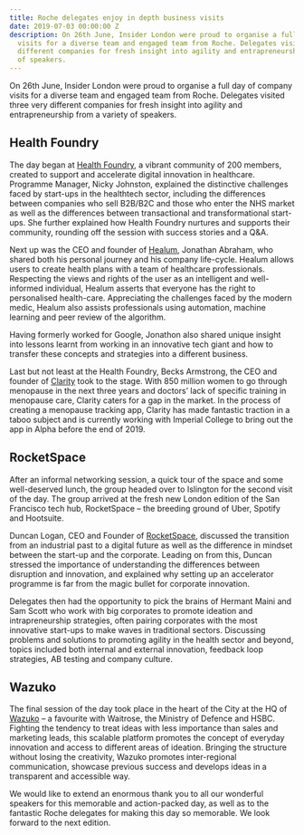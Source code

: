 ```yaml
---
title: Roche delegates enjoy in depth business visits
date: 2019-07-03 00:00:00 Z
description: On 26th June, Insider London were proud to organise a full day of company
  visits for a diverse team and engaged team from Roche. Delegates visited three very
  different companies for fresh insight into agility and entrapreneurship from a variety
  of speakers.
---
```


On 26th June, Insider London were proud to organise a full day of company visits for a diverse team and engaged team from Roche. Delegates visited three very different companies for fresh insight into agility and entrapreneurship from a variety of speakers.
## Health Foundry
The day began at [Health Foundry](http://www.healthfoundry.org/), a vibrant community of 200 members, created to support and accelerate digital innovation in healthcare. Programme Manager, Nicky Johnston, explained the distinctive challenges faced by start-ups in the healthtech sector, including the differences between companies who sell B2B/B2C and those who enter the NHS market as well as the differences between transactional and transformational start-ups. She further explained how Health Foundry nurtures and supports their community, rounding off the session with success stories and a Q&A.

Next up was the CEO and founder of [Healum](https://www.healum.com/), Jonathan Abraham, who shared both his personal journey and his company life-cycle. Healum allows users to create health plans with a team of healthcare professionals. Respecting the views and rights of the user as an intelligent and well-informed individual, Healum asserts that everyone has the right to personalised health-care. Appreciating the challenges faced by the modern medic, Healum also assists professionals using automation, machine learning and peer review of the algorithm.

Having formerly worked for Google, Jonathon also shared unique insight into lessons learnt from working in an innovative tech giant and how to transfer these concepts and strategies into a different business.

Last but not least at the Health Foundry, Becks Armstrong, the CEO and founder of [Clarity](https://clarity.app/) took to the stage. With 850 million women to go through menopause in the next three years and doctors’ lack of specific training in menopause care, Clarity caters for a gap in the market. In the process of creating a menopause tracking app, Clarity has made fantastic traction in a taboo subject and is currently working with Imperial College to bring out the app in Alpha before the end of 2019.
## RocketSpace
After an informal networking session, a quick tour of the space and some well-deserved lunch, the group headed over to Islington for the second visit of the day. The group arrived at the fresh new London edition of the San Francisco tech hub, RocketSpace – the breeding ground of Uber, Spotify and Hootsuite.
 
Duncan Logan, CEO and Founder of [RocketSpace](https://www.rocketspace.com/tech-campus/london ), discussed the transition from an industrial past to a digital future as well as the difference in mindset between the start-up and the corporate. Leading on from this, Duncan stressed the importance of understanding the differences between disruption and innovation, and explained why setting up an accelerator programme is far from the magic bullet for corporate innovation.  

Delegates then had the opportunity to pick the brains of Hermant Maini and Sam Scott who work with big corporates to promote ideation and intrapreneurship strategies, often pairing corporates with the most innovative start-ups to make waves in traditional sectors. Discussing problems and solutions to promoting agility in the health sector and beyond, topics included both internal and external innovation, feedback loop strategies, AB testing and company culture.
## Wazuko
The final session of the day took place in the heart of the City at the HQ of [Wazuko](https://www.wazoku.com) – a favourite with Waitrose, the Ministry of Defence and HSBC. Fighting the tendency to treat ideas with less importance than sales and marketing leads, this scalable platform promotes the concept of everyday innovation and access to different areas of ideation. Bringing the structure without losing the creativity, Wazuko promotes inter-regional communication, showcase previous success and develops ideas in a transparent and accessible way.

We would like to extend an enormous thank you to all our wonderful speakers for this memorable and action-packed day, as well as to the fantastic Roche delegates for making this day so memorable. We look forward to the next edition.